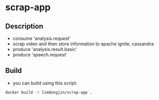 # scrap-app

## Description

- consume 'analysis.request'
- scrap video and then store information to apache ignite, cassandra
- produce 'analysis.result.basic'
- produce 'speech.request'

## Build

- you can build using this script:
```bash
docker build -t limdongjin/scrap-app .
```
